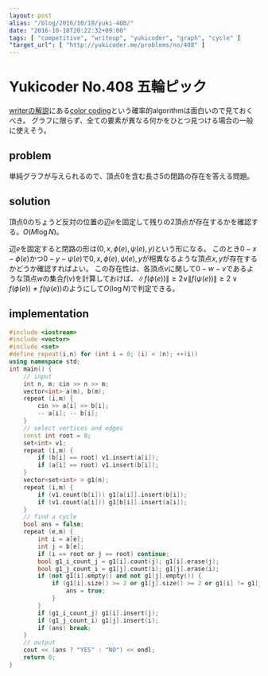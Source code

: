 ```yaml
---
layout: post
alias: "/blog/2016/10/18/yuki-408/"
date: "2016-10-18T20:22:32+09:00"
tags: [ "competitive", "writeup", "yukicoder", "graph", "cycle" ]
"target_url": [ "http://yukicoder.me/problems/no/408" ]
---
```


# Yukicoder No.408 五輪ピック

[writerの解説](https://docs.com/_-camypaper/03df6e8a-8a6b-48d5-9245-3143a639e2ed/yukicoder408)にある[color coding](https://en.wikipedia.org/wiki/Color-coding)という確率的algorithmは面白いので見ておくべき。
グラフに限らず、全ての要素が異なる何かをひとつ見つける場合の一般に使えそう。

## problem

単純グラフが与えられるので、頂点$0$を含む長さ$5$の閉路の存在を答える問題。

## solution

頂点$0$のちょうど反対の位置の辺$e$を固定して残りの$2$頂点が存在するかを確認する。$O(M \log N)$。

辺$e$を固定すると閉路の形は$(0, x, \phi(e), \psi(e), y)$という形になる。
このとき$0 - x - \phi(e)$かつ$0 - y - \psi(e)$で$0, x, \phi(e), \psi(e), y$が相異なるような頂点$x, y$が存在するかどうか確認すればよい。
この存在性は、各頂点$v$に関して$0 - w - v$であるような頂点$w$の集合$f(v)$を計算しておけば、$\|f(\phi(e))\| \ge 2 \lor \|f(\psi(e))\| \ge 2 \lor f(\phi(e)) \ne f(\psi(e))$のようにして$O(\log N)$で判定できる。

## implementation

``` c++
#include <iostream>
#include <vector>
#include <set>
#define repeat(i,n) for (int i = 0; (i) < (n); ++(i))
using namespace std;
int main() {
    // input
    int n, m; cin >> n >> m;
    vector<int> a(m), b(m);
    repeat (i,m) {
        cin >> a[i] >> b[i];
        -- a[i]; -- b[i];
    }
    // select vertices and edges
    const int root = 0;
    set<int> v1;
    repeat (i,m) {
        if (b[i] == root) v1.insert(a[i]);
        if (a[i] == root) v1.insert(b[i]);
    }
    vector<set<int> > g1(n);
    repeat (i,m) {
        if (v1.count(b[i])) g1[a[i]].insert(b[i]);
        if (v1.count(a[i])) g1[b[i]].insert(a[i]);
    }
    // find a cycle
    bool ans = false;
    repeat (e,m) {
        int i = a[e];
        int j = b[e];
        if (i == root or j == root) continue;
        bool g1_i_count_j = g1[i].count(j); g1[i].erase(j);
        bool g1_j_count_i = g1[j].count(i); g1[j].erase(i);
        if (not g1[i].empty() and not g1[j].empty()) {
            if (g1[i].size() >= 2 or g1[j].size() >= 2 or g1[i] != g1[j]) {
                ans = true;
            }
        }
        if (g1_i_count_j) g1[i].insert(j);
        if (g1_j_count_i) g1[j].insert(i);
        if (ans) break;
    }
    // output
    cout << (ans ? "YES" : "NO") << endl;
    return 0;
}
```
